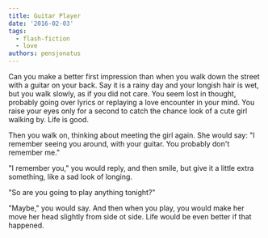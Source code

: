 ```yaml
---
title: Guitar Player
date: '2016-02-03'
tags:
  - flash-fiction
  - love
authors: pensjonatus
---
```


Can you make a better first impression than when you walk down the street with a
guitar on your back. Say it is a rainy day and your longish hair is wet, but you
walk slowly, as if you did not care. You seem lost in thought, probably going
over lyrics or replaying a love encounter in your mind. You raise your eyes only
for a second to catch the chance look of a cute girl walking by. Life is good.

<!-- truncate -->

Then you walk on, thinking about meeting the girl again. She would say: "I
remember seeing you around, with your guitar. You probably don't remember me."

"I remember you," you would reply, and then smile, but give it a little extra
something, like a sad look of longing.

"So are you going to play anything tonight?"

"Maybe," you would say. And then when you play, you would make her move her head
slightly from side ot side. Life would be even better if that happened.
